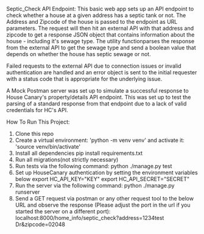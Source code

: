 Septic_Check API Endpoint:
This basic web app sets up an API endpoint to check whether a house at a given address has a septic tank or not. The Address and Zipcode of the house is passed to the endpoint as URL parameters. The request will then hit an external API with that address and zipcode to get a response JSON object that contains information about the house - including it's sewage type. The utility functionparses the response from the external API to get the sewage type and send a boolean value that depends on whether the house has septic sewage or not.

Failed requests to the external API due to connection issues or invalid authentication are handled and an error object is sent to the initial requester with a status code that is appropriate for the underlying issue.

A Mock Postman server was set up to simulate a successful response to House Canary's property/details API endpoint. This was set up to test the parsing of a standard response from that endpoint due to a lack of valid credentials for HC's API.

How To Run This Project:

1. Clone this repo
2. Create a virtual environment: 'python -m venv venv' and activate it: 'source venv/bin/activate'
3. Install all dependencies pip install requirements.txt
4. Run all migrations(not strictly necessary)
5. Run tests via the following command: python ./manage.py test
6. Set up HouseCanary authentication by setting the environment variables below
   export HC_API_KEY="KEY"
   export HC_API_SECRET="SECRET"
7. Run the server via the following command: python ./manage.py runserver
8. Send a GET request via postman or any other request tool to the below URL and observe the response (Please adjust the port in the url if you started the server on a different port):
   localhost:8000/home_info/septic_check?address=1234test Dr&zipcode=02048
